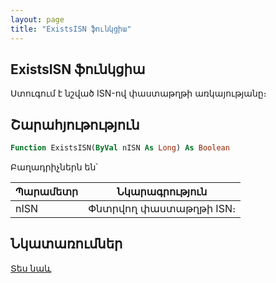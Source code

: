 ```yaml
---
layout: page
title: "ExistsISN ֆունկցիա"
---
```


## ExistsISN ֆունկցիա

Ստուգում է նշված ISN-ով փաստաթղթի առկայությանը։ 

## Շարահյութություն

``` vb
Function ExistsISN(ByVal nISN As Long) As Boolean
```

Բաղադրիչներն են՝

| Պարամետր | Նկարագրություն |
|--|--|
| nISN  | Փնտրվող փաստաթղթի ISN։ |

## Նկատառումներ

[Տես նաև](../../../functions.html)
